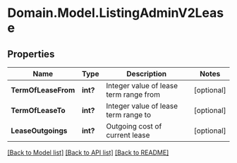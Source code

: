 # Domain.Model.ListingAdminV2Lease
## Properties

Name | Type | Description | Notes
------------ | ------------- | ------------- | -------------
**TermOfLeaseFrom** | **int?** | Integer value of lease term range from | [optional] 
**TermOfLeaseTo** | **int?** | Integer value of lease term range to | [optional] 
**LeaseOutgoings** | **int?** | Outgoing cost of current lease | [optional] 

[[Back to Model list]](../README.md#documentation-for-models) [[Back to API list]](../README.md#documentation-for-api-endpoints) [[Back to README]](../README.md)

